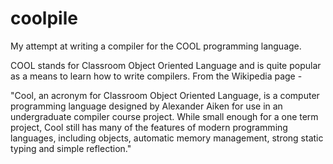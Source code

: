 # coolpile

My attempt at writing a compiler for the COOL programming language. 

COOL stands for Classroom Object Oriented Language and is quite popular as a means to learn how to write compilers. From the Wikipedia page -

"Cool, an acronym for Classroom Object Oriented Language, is a computer programming language designed by Alexander Aiken for use in an undergraduate compiler course project. While small enough for a one term project, Cool still has many of the features of modern programming languages, including objects, automatic memory management, strong static typing and simple reflection."
